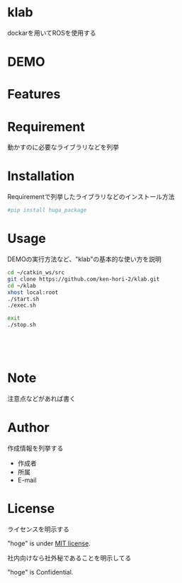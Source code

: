# klab

dockarを用いてROSを使用する

# DEMO
 
# Features

# Requirement
 
動かすのに必要なライブラリなどを列挙
 

# Installation
 
Requirementで列挙したライブラリなどのインストール方法
 
```bash
#pip install huga_package
```
 
# Usage
 
DEMOの実行方法など、"klab"の基本的な使い方を説明
 
```bash
cd ~/catkin_ws/src
git clone https://github.com/ken-hori-2/klab.git
cd ~/klab
xhost local:root
./start.sh
./exec.sh

exit
./stop.sh






```
 
# Note
 
注意点などがあれば書く
 
# Author
 
作成情報を列挙する
 
* 作成者
* 所属
* E-mail
 
# License
ライセンスを明示する
 
"hoge" is under [MIT license](https://en.wikipedia.org/wiki/MIT_License).
 
社内向けなら社外秘であることを明示してる
 
"hoge" is Confidential.
